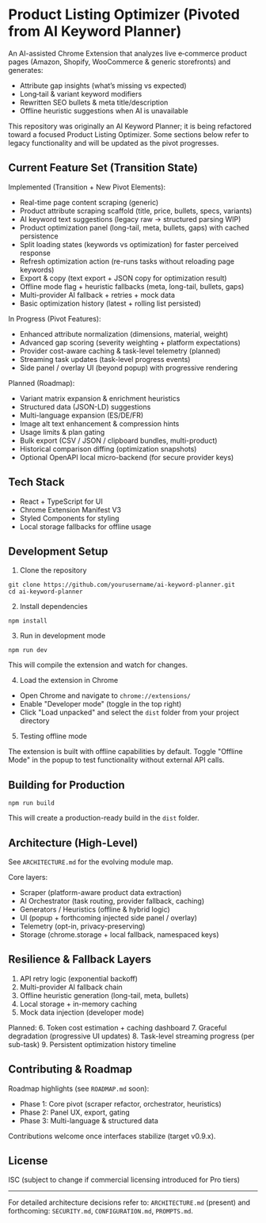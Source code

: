 # Product Listing Optimizer (Pivoted from AI Keyword Planner)

An AI-assisted Chrome Extension that analyzes live e‑commerce product pages (Amazon, Shopify, WooCommerce & generic storefronts) and generates:
- Attribute gap insights (what’s missing vs expected)
- Long‑tail & variant keyword modifiers
- Rewritten SEO bullets & meta title/description
- Offline heuristic suggestions when AI is unavailable

This repository was originally an AI Keyword Planner; it is being refactored toward a focused Product Listing Optimizer. Some sections below refer to legacy functionality and will be updated as the pivot progresses.

## Current Feature Set (Transition State)

Implemented (Transition + New Pivot Elements):
- Real-time page content scraping (generic)
- Product attribute scraping scaffold (title, price, bullets, specs, variants)
- AI keyword text suggestions (legacy raw → structured parsing WIP)
- Product optimization panel (long-tail, meta, bullets, gaps) with cached persistence
- Split loading states (keywords vs optimization) for faster perceived response
- Refresh optimization action (re-runs tasks without reloading page keywords)
- Export & copy (text export + JSON copy for optimization result)
- Offline mode flag + heuristic fallbacks (meta, long-tail, bullets, gaps)
- Multi-provider AI fallback + retries + mock data
- Basic optimization history (latest + rolling list persisted)

In Progress (Pivot Features):
- Enhanced attribute normalization (dimensions, material, weight)
- Advanced gap scoring (severity weighting + platform expectations)
- Provider cost-aware caching & task-level telemetry (planned)
- Streaming task updates (task-level progress events)
- Side panel / overlay UI (beyond popup) with progressive rendering

Planned (Roadmap):
- Variant matrix expansion & enrichment heuristics
- Structured data (JSON-LD) suggestions
- Multi-language expansion (ES/DE/FR)
- Image alt text enhancement & compression hints
- Usage limits & plan gating
- Bulk export (CSV / JSON / clipboard bundles, multi-product)
- Historical comparison diffing (optimization snapshots)
- Optional OpenAPI local micro-backend (for secure provider keys)

## Tech Stack

- React + TypeScript for UI
- Chrome Extension Manifest V3
- Styled Components for styling
- Local storage fallbacks for offline usage

## Development Setup

1. Clone the repository

```
git clone https://github.com/yourusername/ai-keyword-planner.git
cd ai-keyword-planner
```

2. Install dependencies

```
npm install
```

3. Run in development mode

```
npm run dev
```

This will compile the extension and watch for changes.

4. Load the extension in Chrome

- Open Chrome and navigate to `chrome://extensions/`
- Enable "Developer mode" (toggle in the top right)
- Click "Load unpacked" and select the `dist` folder from your project directory

5. Testing offline mode

The extension is built with offline capabilities by default. Toggle "Offline Mode" in the popup to test functionality without external API calls.

## Building for Production

```
npm run build
```

This will create a production-ready build in the `dist` folder.

## Architecture (High-Level)

See `ARCHITECTURE.md` for the evolving module map.

Core layers:
- Scraper (platform-aware product data extraction)
- AI Orchestrator (task routing, provider fallback, caching)
- Generators / Heuristics (offline & hybrid logic)
- UI (popup + forthcoming injected side panel / overlay)
- Telemetry (opt-in, privacy-preserving)
- Storage (chrome.storage + local fallback, namespaced keys)

## Resilience & Fallback Layers

1. API retry logic (exponential backoff)
2. Multi-provider AI fallback chain
3. Offline heuristic generation (long-tail, meta, bullets)
4. Local storage + in-memory caching
5. Mock data injection (developer mode)

Planned:
6. Token cost estimation + caching dashboard
7. Graceful degradation (progressive UI updates)
 8. Task-level streaming progress (per sub-task)
 9. Persistent optimization history timeline

## Contributing & Roadmap

Roadmap highlights (see `ROADMAP.md` soon):
- Phase 1: Core pivot (scraper refactor, orchestrator, heuristics)
- Phase 2: Panel UX, export, gating
- Phase 3: Multi-language & structured data

Contributions welcome once interfaces stabilize (target v0.9.x).

## License

ISC (subject to change if commercial licensing introduced for Pro tiers)

---
For detailed architecture decisions refer to: `ARCHITECTURE.md` (present) and forthcoming: `SECURITY.md`, `CONFIGURATION.md`, `PROMPTS.md`.